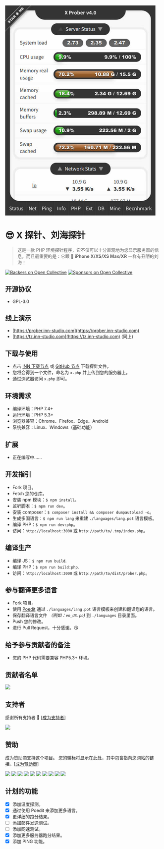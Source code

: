 [![X Prober preview](screenshot.jpg)](screenshot.jpg)

# 😎 X 探针、刘海探针

> 这是一款 PHP 环境探针程序，它不仅可以十分直观地为您显示服务器的信息，而且最重要的是：它跟 📱 **iPhone X/XS/XS Max/XR** 一样有丑陋的刘海！

[![Backers on Open Collective](https://opencollective.com/x-prober/backers/badge.svg)](#backers)
[![Sponsors on Open Collective](https://opencollective.com/x-prober/sponsors/badge.svg)](#sponsors)

## 开源协议

- GPL-3.0

## 线上演示

- [https://prober.inn-studio.com](https://prober.inn-studio.com)
- [https://tz.inn-studio.com](https://tz.inn-studio.com) (同上)

## 下载与使用

- 点击 [INN 下载节点](https://api.inn-studio.com/download?id=xprober) 或 [GitHub 节点](https://github.com/kmvan/x-prober/raw/master/dist/prober.php) 下载探針文件。
- 您将会得到一个文件，命名为 `x.php` 并上传到您的服务器上。
- 通过浏览器访问 `x.php` 即可。

## 环境需求

- 编译环境：PHP 7.4+
- 运行环境：PHP 5.3+
- 浏览器兼容：Chrome、Firefox、Edge、Android
- 系统兼容：Linux、Windows（基础功能）

## 扩展

- 正在编写中……

## 开发指引

- Fork 项目。
- Fetch 您的仓库。
- 安装 npm 模块：`$ npm install`。
- 监听脚本：`$ npm run dev`。
- 安装 composer：`$ composer install && composer dumpautoload -o`。
- 生成多国语言：`$ npm run lang` 来重建 `./languages/lang.pot` 语言模板。
- 编译 PHP：`$ npm run dev:php`。
- 访问：`http://localhost:3000` 或 `http://path/to/.tmp/index.php`。

## 编译生产

- 编译 JS：`$ npm run build`.
- 编译 PHP：`$ npm run build:php`.
- 访问：`http://localhost:3000` 或 `http://path/to/dist/prober.php`。

## 参与翻译更多语言

- Fork 项目。
- 使用 [Poedit](https://poedit.net/) 通过 `./languages/lang.pot` 语言模板来创建和翻译您的语言。
- 保存翻译语言文件 _（例如：`en_US.po`)_ 到 `./languages` 目录里面。
- Push 您的修改。
- 进行 Pull Request，十分感谢。😘

## 给予参与贡献者的备注

- 您的 PHP 代码需要兼容 PHP5.3+ 环境。

## 贡献者名单

<a href="https://github.com/kmvan/x-prober/graphs/contributors"><img src="https://opencollective.com/x-prober/contributors.svg?width=890&button=false" /></a>

## 支持者

感谢所有支持者 🙏 [[成为支持者](https://opencollective.com/x-prober#backer)]

<a href="https://opencollective.com/x-prober#backers" target="_blank"><img src="https://opencollective.com/x-prober/backers.svg?width=890"></a>

## 赞助

成为赞助商支持这个项目。 您的徽标将显示在此处，其中包含指向您网站的链接。[[成为赞助商](https://opencollective.com/x-prober#sponsor)]

<a href="https://opencollective.com/x-prober/sponsor/0/website" target="_blank"><img src="https://opencollective.com/x-prober/sponsor/0/avatar.svg"></a>
<a href="https://opencollective.com/x-prober/sponsor/1/website" target="_blank"><img src="https://opencollective.com/x-prober/sponsor/1/avatar.svg"></a>
<a href="https://opencollective.com/x-prober/sponsor/2/website" target="_blank"><img src="https://opencollective.com/x-prober/sponsor/2/avatar.svg"></a>
<a href="https://opencollective.com/x-prober/sponsor/3/website" target="_blank"><img src="https://opencollective.com/x-prober/sponsor/3/avatar.svg"></a>
<a href="https://opencollective.com/x-prober/sponsor/4/website" target="_blank"><img src="https://opencollective.com/x-prober/sponsor/4/avatar.svg"></a>
<a href="https://opencollective.com/x-prober/sponsor/5/website" target="_blank"><img src="https://opencollective.com/x-prober/sponsor/5/avatar.svg"></a>
<a href="https://opencollective.com/x-prober/sponsor/6/website" target="_blank"><img src="https://opencollective.com/x-prober/sponsor/6/avatar.svg"></a>
<a href="https://opencollective.com/x-prober/sponsor/7/website" target="_blank"><img src="https://opencollective.com/x-prober/sponsor/7/avatar.svg"></a>
<a href="https://opencollective.com/x-prober/sponsor/8/website" target="_blank"><img src="https://opencollective.com/x-prober/sponsor/8/avatar.svg"></a>
<a href="https://opencollective.com/x-prober/sponsor/9/website" target="_blank"><img src="https://opencollective.com/x-prober/sponsor/9/avatar.svg"></a>

## 计划的功能

- [x] 添加温度探测。
- [x] 通过使用 Poedit 来添加更多语言。
- [x] 更详细的跑分结果。
- [ ] 添加邮件发送测试。
- [ ] 添加网速测试。
- [x] 添加更多服务器跑分结果。
- [x] 添加 PING 功能。
